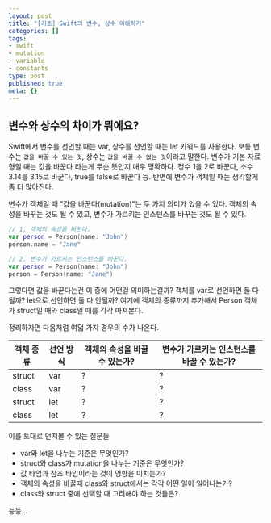 ```yaml
---
layout: post
title: "[기초] Swift의 변수, 상수 이해하기"
categories: []
tags:
- swift
- mutation
- variable
- constants
type: post
published: true
meta: {}
---
```


## 변수와 상수의 차이가 뭐에요?

Swift에서 변수를 선언할 때는 var, 상수를 선언할 때는 let 키워드를 사용한다. 보통 변수는 `값을 바꿀 수 있는 것`, 상수는 `값을 바꿀 수 없는 것`이라고 말한다. 변수가 기본 자료형일 때는 값을 바꾼다 라는게 무슨 뜻인지 매우 명확하다. 정수 1을 2로 바꾼다, 소수 3.14를 3.15로 바꾼다, true를 false로 바꾼다 등. 반면에 변수가 객체일 때는 생각할게 좀 더 많아진다.

변수가 객체일 때 "값을 바꾼다(mutation)"는 두 가지 의미가 있을 수 있다. 객체의 속성을 바꾸는 것도 될 수 있고, 변수가 가르키는 인스턴스를 바꾸는 것도 될 수 있다.
```swift
// 1. 객체의 속성을 바꾼다.
var person = Person(name: "John")
person.name = "Jane"

// 2. 변수가 가르키는 인스턴스를 바꾼다.
var person = Person(name: "John")
person = Person(name: "Jane")
```

그렇다면 값을 바꾼다는건 이 중에 어떤걸 의미하는걸까? 객체를 var로 선언하면 둘 다 될까? let으로 선언하면 둘 다 안될까? 여기에 객체의 종류까지 추가해서 Person 객체가 struct일 때와 class일 때를 각각 따져본다.

정리하자면 다음처럼 여덟 가지 경우의 수가 나온다.

| 객체 종류 | 선언 방식 | 객체의 속성을 바꿀 수 있는가? | 변수가 가르키는 인스턴스를 바꿀 수 있는가? |
| --- | --- | --- | --- |
| struct | var | ? | ? |
| class | var | ? | ? |
| struct | let | ? | ? |
| class | let | ? | ? |

이를 토대로 던져볼 수 있는 질문들
- var와 let을 나누는 기준은 무엇인가?
- struct와 class가 mutation을 나누는 기준은 무엇인가?
- 값 타입과 참조 타입이라는 것이 영향을 미치는가?
- 객체의 속성을 바꿀때 class와 struct에서는 각각 어떤 일이 일어나는가?
- class와 struct 중에 선택할 때 고려해야 하는 것들은?

등등...